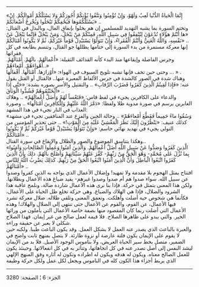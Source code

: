 ------------------------------------------------------------------------

«إِنَّمَا الْحَياةُ الدُّنْيا لَعِبٌ وَلَهْوٌ، وَإِنْ تُؤْمِنُوا وَتَتَّقُوا يُؤْتِكُمْ أُجُورَكُمْ وَلا يَسْئَلْكُمْ
أَمْوالَكُمْ. إِنْ يَسْئَلْكُمُوها فَيُحْفِكُمْ تَبْخَلُوا وَيُخْرِجْ أَضْغانَكُمْ» ..  
وتختم السورة بما يشبه التهديد للمسلمين إن هم بخلوا بإنفاق المال، وبالبذل
في القتال: «ها أَنْتُمْ هؤُلاءِ تُدْعَوْنَ لِتُنْفِقُوا فِي سَبِيلِ اللَّهِ، فَمِنْكُمْ مَنْ يَبْخَلُ، وَمَنْ
يَبْخَلْ فَإِنَّما يَبْخَلُ عَنْ نَفْسِهِ، وَاللَّهُ الْغَنِيُّ وَأَنْتُمُ الْفُقَراءُ، وَإِنْ تَتَوَلَّوْا يَسْتَبْدِلْ
قَوْماً غَيْرَكُمْ، ثُمَّ لا يَكُونُوا أَمْثالَكُمْ» ..  
إنها معركة مستمرة من بدء السورة إلى ختامها يظللها جو القتال، وتتسم
بطابعه في كل فقراتها.  
وجرس الفاصلة وإيقاعها منذ البدء كأنه القذائف الثقيلة: «أَعْمالَهُمْ. بالَهُمْ.
أَمْثالَهُمْ. أَهْواءَهُمْ. أَمْعاءَهُمْ..»  
وحتى حين تخف فإنها تشبه تلويح السيوف في الهواء: «أَوْزارَها. أَمْثالُها.
أَقْفالُها ... » .  
وهناك شدة في الصور كالشدة في جرس الألفاظ المعبرة عنها.. فالقتال أو القتل
يقول عنه: «فَإِذا لَقِيتُمُ الَّذِينَ كَفَرُوا فَضَرْبَ الرِّقابِ» .. والتقتيل والأسر يصوره
بشدة: «حَتَّى إِذا أَثْخَنْتُمُوهُمْ فَشُدُّوا الْوَثاقَ» ..  
والدعاء على الكافرين يجيء في لفظ قاس: «فَتَعْساً لَهُمْ وَأَضَلَّ أَعْمالَهُمْ» .. وهلاك
الغابرين يرسم في صورة مدوية ظلا ولفظا: «دَمَّرَ اللَّهُ عَلَيْهِمْ وَلِلْكافِرِينَ
أَمْثالُها» .. وصورة العذاب في النار تجيء في هذا المشهد:  
«وَسُقُوا ماءً حَمِيماً فَقَطَّعَ أَمْعاءَهُمْ» .. وحالة الجبن والفزع عند المنافقين تجيء
في مشهد كذلك عنيف: «يَنْظُرُونَ إِلَيْكَ نَظَرَ الْمَغْشِيِّ عَلَيْهِ مِنَ الْمَوْتِ!» .. حتى تحذير
المؤمنين من التولي يجيء في تهديد نهائي حاسم: «وَإِنْ تَتَوَلَّوْا يَسْتَبْدِلْ قَوْماً
غَيْرَكُمْ ثُمَّ لا يَكُونُوا أَمْثالَكُمْ» ..  
وهكذا يتناسق الموضوع والصور والظلال والإيقاع في سورة القتال..  
«الَّذِينَ كَفَرُوا وَصَدُّوا عَنْ سَبِيلِ اللَّهِ أَضَلَّ أَعْمالَهُمْ. وَالَّذِينَ آمَنُوا وَعَمِلُوا
الصَّالِحاتِ وَآمَنُوا بِما نُزِّلَ عَلى مُحَمَّدٍ- وَهُوَ الْحَقُّ مِنْ رَبِّهِمْ- كَفَّرَ عَنْهُمْ سَيِّئاتِهِمْ
وَأَصْلَحَ بالَهُمْ. ذلِكَ بِأَنَّ الَّذِينَ كَفَرُوا اتَّبَعُوا الْباطِلَ وَأَنَّ الَّذِينَ آمَنُوا اتَّبَعُوا
الْحَقَّ مِنْ رَبِّهِمْ. كَذلِكَ يَضْرِبُ اللَّهُ لِلنَّاسِ أَمْثالَهُمْ» ..  
افتتاح يمثل الهجوم بلا مقدمة ولا تمهيد! وإضلال الأعمال الذي يواجه به
الذين كفروا وصدوا عن سبيل الله. سواء صدوا هم أم صدوا وصدوا غيرهم- يفيد
ضياع هذه الأعمال وبطلانها. ولكن هذا المعنى يتمثل في حركة. فإذا بنا نرى
هذه الأعمال شاردة ضالة، ونلمح عاقبة هذا الشرود والضلال، فإذا هي الهلاك
والضياع. وهي حركة تخلع ظل الحياة على الأعمال، فكأنما هي شخوص حية أضلت
وأهلكت. وتعمق المعنى وتلقي ظلاله. ضلال معركة تشرد فيها الأعمال، عن
القوم، والقوم عن الأعمال حتى تنتهي إلى الضلال والهلاك! وهذه الأعمال التي
أضلت ربما كان المقصود منها بصفة خاصة الأعمال التي يأملون من ورائها
الخير. والتي يبدو على ظاهرها الصلاح. فلا قيمة لعمل صالح من غير إيمان.
فهذا الصلاح شكلي لا يعبر عن حقيقة وراءه.  
والعبرة بالباعث الذي يصدر عنه العمل لا بشكل العمل. وقد يكون الباعث طيبا.
ولكنه حين لا يقوم على الإيمان يكون فلتة عارضة أو نزوة طارئة. لا يتصل
بمنهج ثابت واضح في الضمير، متصل بخط سير الحياة العريض، ولا بناموس الوجود
الأصيل. فلا بد من الإيمان ليشد النفس إلى أصل تصدر عنه في كل اتجاهاتها،
وتتأثر به في كل انفعالاتها. وحينئذ يكون للعمل الصالح معناه. ويكون له
هدفه ويكون له اطراده وتكون له آثاره وفق المنهج الإلهي الذي يربط أجزاء
هذا الكون كله في الناموس ويجعل لكل عمل ولكل حركة وظيفة

------------------------------------------------------------------------

الجزء: 6 ¦ الصفحة: 3280
